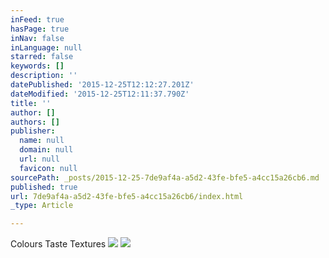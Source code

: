 ```yaml
---
inFeed: true
hasPage: true
inNav: false
inLanguage: null
starred: false
keywords: []
description: ''
datePublished: '2015-12-25T12:12:27.201Z'
dateModified: '2015-12-25T12:11:37.790Z'
title: ''
author: []
authors: []
publisher:
  name: null
  domain: null
  url: null
  favicon: null
sourcePath: _posts/2015-12-25-7de9af4a-a5d2-43fe-bfe5-a4cc15a26cb6.md
published: true
url: 7de9af4a-a5d2-43fe-bfe5-a4cc15a26cb6/index.html
_type: Article

---
```

Colours Taste Textures
![](https://the-grid-user-content.s3-us-west-2.amazonaws.com/3a24fae8-e633-4e88-81ec-dab0f50832c2.jpg)
![](https://the-grid-user-content.s3-us-west-2.amazonaws.com/62c45b07-c6b3-4df2-8f84-67dc38ccae16.jpg)